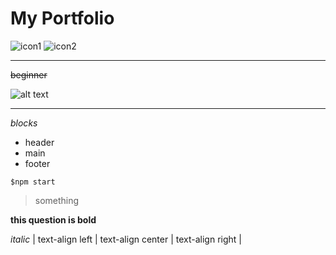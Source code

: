 # My Portfolio

![icon1](https://img.shields.io/badge/resume-cool-yellow) ![icon2](https://img.shields.io/badge/frontend-average-blue)

---

~~beginner~~

![alt text](https://i.kym-cdn.com/photos/images/original/002/056/485/108)

***

*blocks*

* header
* main
* footer

```$npm start```

> something

**this question is bold**

_italic_
| text-align left | text-align center | text-align right |
